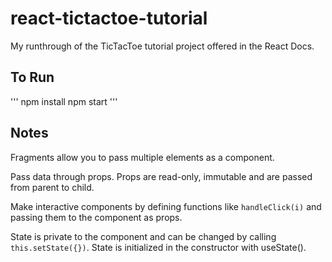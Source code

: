 # react-tictactoe-tutorial

My runthrough of the TicTacToe tutorial project offered in the React Docs.

## To Run

'''
npm install
npm start
'''

## Notes

Fragments allow you to pass multiple elements as a component.

Pass data through props. Props are read-only, immutable and are passed from parent to child.

Make interactive components by defining functions like `handleClick(i)` and passing them to the component as props.

State is private to the component and can be changed by calling `this.setState({})`. State is initialized in the constructor with useState().
